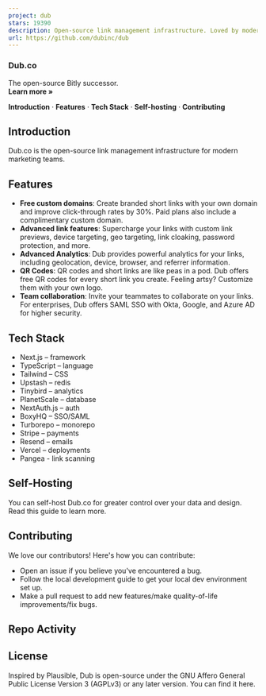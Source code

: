 ```yaml
---
project: dub
stars: 19390
description: Open-source link management infrastructure. Loved by modern marketing teams like Twilio, Perplexity, Vercel, and Huberman Labs.
url: https://github.com/dubinc/dub
---
```


### Dub.co

The open-source Bitly successor.  
**Learn more »**  
  
**Introduction** · **Features** · **Tech Stack** · **Self-hosting** · **Contributing**

  

Introduction
------------

Dub.co is the open-source link management infrastructure for modern marketing teams.

Features
--------

-   **Free custom domains**: Create branded short links with your own domain and improve click-through rates by 30%. Paid plans also include a complimentary custom domain.
-   **Advanced link features**: Supercharge your links with custom link previews, device targeting, geo targeting, link cloaking, password protection, and more.
-   **Advanced Analytics**: Dub provides powerful analytics for your links, including geolocation, device, browser, and referrer information.
-   **QR Codes**: QR codes and short links are like peas in a pod. Dub offers free QR codes for every short link you create. Feeling artsy? Customize them with your own logo.
-   **Team collaboration**: Invite your teammates to collaborate on your links. For enterprises, Dub offers SAML SSO with Okta, Google, and Azure AD for higher security.

Tech Stack
----------

-   Next.js – framework
-   TypeScript – language
-   Tailwind – CSS
-   Upstash – redis
-   Tinybird – analytics
-   PlanetScale – database
-   NextAuth.js – auth
-   BoxyHQ – SSO/SAML
-   Turborepo – monorepo
-   Stripe – payments
-   Resend – emails
-   Vercel – deployments
-   Pangea - link scanning

Self-Hosting
------------

You can self-host Dub.co for greater control over your data and design. Read this guide to learn more.

Contributing
------------

We love our contributors! Here's how you can contribute:

-   Open an issue if you believe you've encountered a bug.
-   Follow the local development guide to get your local dev environment set up.
-   Make a pull request to add new features/make quality-of-life improvements/fix bugs.

Repo Activity
-------------

License
-------

Inspired by Plausible, Dub is open-source under the GNU Affero General Public License Version 3 (AGPLv3) or any later version. You can find it here.
